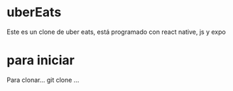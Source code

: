# uberEats

Este es un clone de uber eats, está programado con react native, js y expo

# para iniciar

Para clonar... git clone ...
